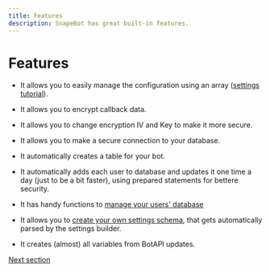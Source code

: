 ```yaml
---
title: Features
description: SnapeBot has great built-in features.
---
```

# Features

* It allows you to easily manage the configuration using an array ([settings tutorial](https://snapebot.neneone.cf/settings.html)).

* It allows you to encrypt callback data.

* It allows you to change encryption IV and Key to make it more secure.

* It allows you to make a secure connection to your database.

* It automatically creates a table for your bot.

* It automatically adds each user to database and updates it one time a day (just to be a bit faster), using prepared statements for bettere security.

* It has handy functions to [manage your users' database](https://snapebot.neneone.cf/database.html)

* It allows you to [create your own settings schema](https://snapebot.neneone.cf/advanced/creating_settings_schema.html), that gets automatically parsed by the settings builder.

* It creates (almost) all variables from BotAPI updates.

[Next section](https://snapebot.neneone.cf/installation.html#requirements)
